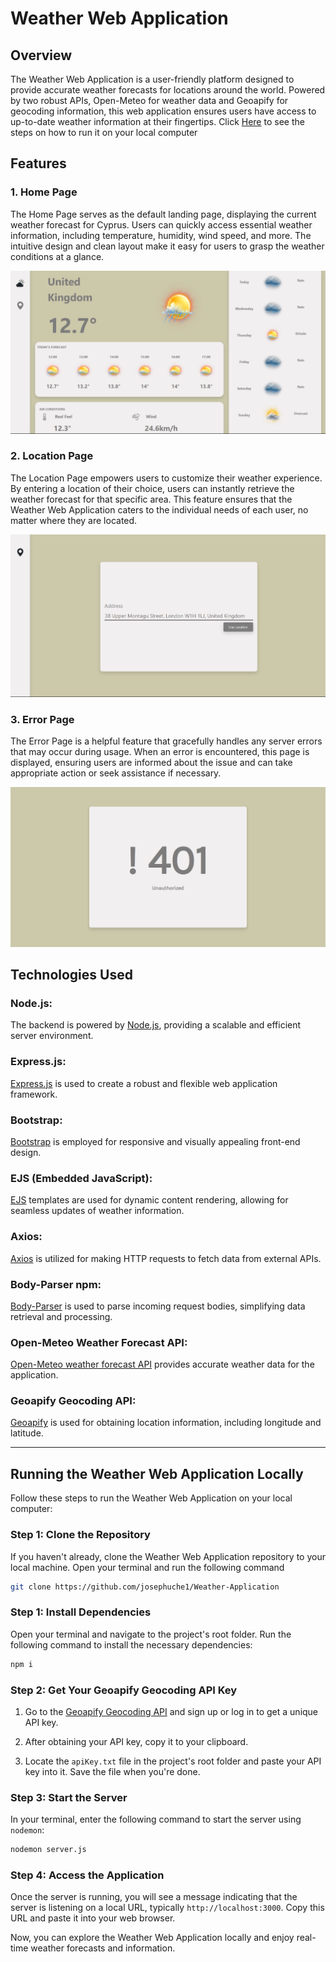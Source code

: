 # Weather Web Application

## Overview

The Weather Web Application is a user-friendly platform designed to provide accurate weather forecasts for locations around the world. Powered by two robust APIs, Open-Meteo for weather data and Geoapify for geocoding information, this web application ensures users have access to up-to-date weather information at their fingertips. Click <a href="https://github.com/josephuche1/Weather-Application#running-the-weather-web-application-locally">Here</a> to see the steps on how to run it on your local computer

## Features

### 1. Home Page

The Home Page serves as the default landing page, displaying the current weather forecast for Cyprus. Users can quickly access essential weather information, including temperature, humidity, wind speed, and more. The intuitive design and clean layout make it easy for users to grasp the weather conditions at a glance.

<img src="./readMeImages/Screenshot (115).png" alt="Weather Web Application home page">

### 2. Location Page

The Location Page empowers users to customize their weather experience. By entering a location of their choice, users can instantly retrieve the weather forecast for that specific area. This feature ensures that the Weather Web Application caters to the individual needs of each user, no matter where they are located.

<img src="./readMeImages/Screenshot (116).png" alt="Weather Web Application location page">

### 3. Error Page

The Error Page is a helpful feature that gracefully handles any server errors that may occur during usage. When an error is encountered, this page is displayed, ensuring users are informed about the issue and can take appropriate action or seek assistance if necessary.

<img src="./readMeImages/Screenshot (117).png" alt="Weather Web Application error page">

## Technologies Used

<h3>Node.js:</h3> The backend is powered by <a href="https://nodejs.org/api/">Node.js</a>, providing a scalable and efficient server environment.

<h3>Express.js:</h3> <a href="https://expressjs.com/">Express.js</a> is used to create a robust and flexible web application framework.

<h3>Bootstrap:</h3> <a href="https://getbootstrap.com/">Bootstrap</a> is employed for responsive and visually appealing front-end design.

<h3>EJS (Embedded JavaScript):</h3> <a href="https://www.npmjs.com/package/ejs">EJS</a> templates are used for dynamic content rendering, allowing for seamless updates of weather information.

<h3>Axios:</h3> <a href="https://axios-http.com/docs/intro">Axios</a> is utilized for making HTTP requests to fetch data from external APIs.

<h3>Body-Parser npm:</h3> <a href="https://www.npmjs.com/package/body-parser">Body-Parser</a> is used to parse incoming request bodies, simplifying data retrieval and processing.

<h3>Open-Meteo Weather Forecast API:</h3> <a href="https://open-meteo.com/en/docs">Open-Meteo weather forecast API</a> provides accurate weather data for the application.

<h3>Geoapify Geocoding API:</h3> <a href="https://apidocs.geoapify.com/docs/geocoding/forward-geocoding/#about">Geoapify</a> is used for obtaining location information, including longitude and latitude.

<hr>

## Running the Weather Web Application Locally

Follow these steps to run the Weather Web Application on your local computer:

### Step 1: Clone the Repository

If you haven't already, clone the Weather Web Application repository to your local machine. Open your terminal and run the following command

```bash
git clone https://github.com/josephuche1/Weather-Application
```
### Step 1: Install Dependencies

Open your terminal and navigate to the project's root folder. Run the following command to install the necessary dependencies:

```bash
npm i
```

### Step 2: Get Your Geoapify Geocoding API Key

1. Go to the [Geoapify Geocoding API](https://apidocs.geoapify.com/docs/geocoding/forward-geocoding/#about) and sign up or log in to get a unique API key.

2. After obtaining your API key, copy it to your clipboard.

3. Locate the `apiKey.txt` file in the project's root folder and paste your API key into it. Save the file when you're done.

### Step 3: Start the Server

In your terminal, enter the following command to start the server using `nodemon`:

```bash
nodemon server.js
```

### Step 4: Access the Application

Once the server is running, you will see a message indicating that the server is listening on a local URL, typically `http://localhost:3000`. Copy this URL and paste it into your web browser.

Now, you can explore the Weather Web Application locally and enjoy real-time weather forecasts and information.


